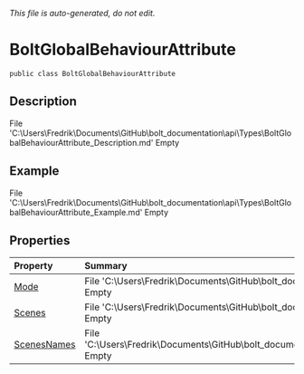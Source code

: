 *This file is auto-generated, do not edit.*

# BoltGlobalBehaviourAttribute
`public class BoltGlobalBehaviourAttribute`
## Description
File 'C:\Users\Fredrik\Documents\GitHub\bolt_documentation\api\Types\BoltGlobalBehaviourAttribute_Description.md' Empty
## Example
File 'C:\Users\Fredrik\Documents\GitHub\bolt_documentation\api\Types\BoltGlobalBehaviourAttribute_Example.md' Empty
## Properties
| Property | Summary |
|:-----|:--------|
|[Mode](BoltGlobalBehaviourAttribute/P/Mode.md)|File 'C:\Users\Fredrik\Documents\GitHub\bolt_documentation\api\Types\BoltGlobalBehaviourAttribute\P\Mode_Summary.md' Empty|
|[Scenes](BoltGlobalBehaviourAttribute/P/Scenes.md)|File 'C:\Users\Fredrik\Documents\GitHub\bolt_documentation\api\Types\BoltGlobalBehaviourAttribute\P\Scenes_Summary.md' Empty|
|[ScenesNames](BoltGlobalBehaviourAttribute/P/ScenesNames.md)|File 'C:\Users\Fredrik\Documents\GitHub\bolt_documentation\api\Types\BoltGlobalBehaviourAttribute\P\ScenesNames_Summary.md' Empty|
